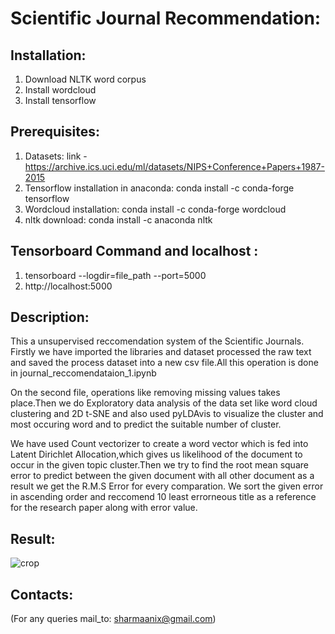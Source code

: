 
#  Scientific Journal Recommendation:

## Installation: 
1. Download NLTK word corpus
2. Install wordcloud
3. Install tensorflow 

## Prerequisites:
1. Datasets:
link - https://archive.ics.uci.edu/ml/datasets/NIPS+Conference+Papers+1987-2015
2. Tensorflow installation in anaconda:
conda install -c conda-forge tensorflow
3. Wordcloud installation:
conda install -c conda-forge wordcloud 
4. nltk download:
conda install -c anaconda nltk

## Tensorboard Command and localhost :
1. tensorboard --logdir=file_path --port=5000
2. http://localhost:5000
  

##  Description:
This a unsupervised reccomendation system of the Scientific Journals. Firstly we have imported the libraries and dataset processed the raw text and saved the process dataset into a new csv file.All this operation is done in journal_reccomendataion_1.ipynb

On the second file, operations like removing missing values takes place.Then we do Exploratory data analysis of the data set like word cloud clustering and 2D t-SNE and also used pyLDAvis to visualize the cluster and most occuring word and to predict the suitable number of cluster.

We have used  Count vectorizer to create a word vector which is fed into Latent Dirichlet Allocation,which gives us likelihood of the document to occur in the given topic cluster.Then we try to find the root mean square error to predict between the given document with all other document as a result we get the R.M.S Error for every comparation. We sort the given error in ascending order and reccomend 10 least errorneous title as a reference for the research paper along with error value.

## Result:
![crop](https://user-images.githubusercontent.com/35564460/53400116-49c56000-39d5-11e9-8589-7a7ed4ec4b72.png)

## Contacts:
(For any queries mail_to: sharmaanix@gmail.com)
